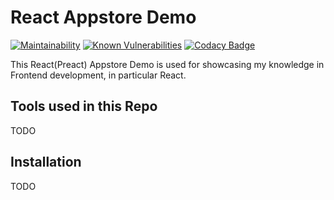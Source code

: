 # React Appstore Demo

[![Maintainability](https://api.codeclimate.com/v1/badges/510b1388926fd54c4361/maintainability)](https://codeclimate.com/github/winston0410/11ty-preact-appstore-demo/maintainability) [![Known Vulnerabilities](https://snyk.io/test/github/winston0410/11ty-preact-appstore-demo/badge.svg?targetFile=package.json)](https://snyk.io/test/github/winston0410/11ty-preact-appstore-demo?targetFile=package.json) [![Codacy Badge](https://app.codacy.com/project/badge/Grade/371e8e2b51bd4541ad0866dc51c6c9ab)](https://www.codacy.com/manual/winston0410/11ty-preact-appstore-demo?utm_source=github.com&utm_medium=referral&utm_content=winston0410/11ty-preact-appstore-demo&utm_campaign=Badge_Grade)

This React(Preact) Appstore Demo is used for showcasing my knowledge in Frontend development, in particular React.

## Tools used in this Repo

TODO

## Installation

TODO
